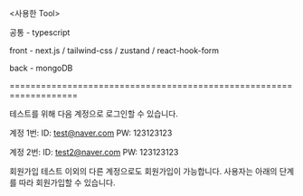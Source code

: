 <사용한 Tool>

공통 - typescript

front - next.js / tailwind-css / zustand / react-hook-form 

back - mongoDB 

===================================================================

테스트를 위해 다음 계정으로 로그인할 수 있습니다.

계정 1번:
  ID: test@naver.com
  PW: 123123123

계정 2번:
  ID: test2@naver.com
  PW: 123123123

회원가입
테스트 이외의 다른 계정으로도 회원가입이 가능합니다. 사용자는 아래의 단계를 따라 회원가입할 수 있습니다.
